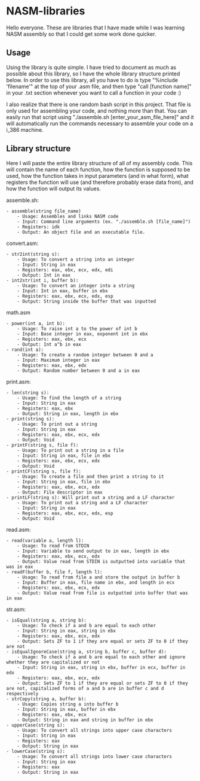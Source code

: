 # NASM-libraries
Hello everyone. These are libraries that I have made while I was learning NASM assembly so that I could get some work done quicker.

## Usage
Using the library is quite simple. I have tried to document as much as possible about this library, so I have the whole library structure printed below. In order to use this library, all you have to do is type "%include 'filename'" at the top of your .asm file, and then type "call [function name]" in your .txt section whenever you want to call a function in your code :)

I also realize that there is one random bash script in this project. That file is only used for assembling your code, and nothing more than that. You can easily run that script using "./assemble.sh [enter_your_asm_file_here]" and it will automatically run the commands necessary to assemble your code on a i_386 machine.

## Library structure

Here I will paste the entire library structure of all of my assembly code. This will contain the name of each function, how the function is supposed to be used, how the function takes in input parameters (and in what form), what registers the function will use (and therefore probably erase data from), and how the function will output its values.

assemble.sh:

    - assemble(string file_name)
        - Usage: Assembles and links NASM code
        - Input: Command line arguments (ex. "./assemble.sh [file_name]")
        - Registers: idk
        - Output: An object file and an executable file.

convert.asm:

    - str2int(string s):
        - Usage: To convert a string into an integer
        - Input: String in eax
        - Registers: eax, ebx, ecx, edx, edi
        - Output: Int in eax
    - int2str(int i, buffer b):
        - Usage: To convert an integer into a string
        - Input: Int in eax, buffer in ebx
        - Registers: eax, ebx, ecx, edx, esp
        - Output: String inside the buffer that was inputted

math.asm

    - power(int a, int b):
        - Usage: To raise int a to the power of int b
        - Input: Base integer in eax, exponent int in ebx
        - Registers: eax, ebx, ecx
        - Output: Int a^b in eax
    - rand(int a):
        - Usage: To create a random integer between 0 and a
        - Input: Maximum integer in eax
        - Registers: eax, ebx, edx
        - Output: Random number between 0 and a in eax

print.asm:

    - len(string s):
        - Usage: To find the length of a string
        - Input: String in eax
        - Registers: eax, ebx
        - Output: String in eax, length in ebx
    - print(string s):
        - Usage: To print out a string
        - Input: String in eax
        - Registers: eax, ebx, ecx, edx
        - Output: Void
    - printF(string s, file f):
        - Usage: To print out a string in a file
        - Input: String in eax, file in ebx
        - Registers: eax, ebx, ecx, edx
        - Output: Void
    - printCF(string s, file f):
        - Usage: To create a file and then print a string to it
        - Input: String in eax, file in ebx
        - Registers: eax, ebx, ecx, edx
        - Output: File descriptor in eax
    - printLF(string s): Will print out a string and a LF character
        - Usage: To print out a string and a LF character
        - Input: String in eax
        - Registers: eax, ebx, ecx, edx, esp
        - Output: Void

read.asm:

    - read(variable a, length l):
        - Usage: To read from STDIN
        - Input: Variable to send output to in eax, length in ebx
        - Registers: eax, ebx, ecx, edx
        - Output: Value read from STDIN is outputted into variable that was in eax
    - readF(buffer b, file f, length l):
        - Usage: To read from file a and store the output in buffer b
        - Input: Buffer in eax, file name in ebx, and length in ecx
        - Registers: eax, ebx, ecx, edx
        - Output: Value read from file is outputted into buffer that was in eax

str.asm:

    - isEqual(string a, string b):
        - Usage: To check if a and b are equal to each other
        - Input: String in eax, string in ebx
        - Registers: eax, ebx, ecx, edx
        - Output: Sets ZF to 1 if they are equal or sets ZF to 0 if they are not
    - isEqualIgnoreCase(string a, string b, buffer c, buffer d):
        - Usage: To check if a and b are equal to each other and ignore whether they are capitalized or not
        - Input: String in eax, string in ebx, buffer in ecx, buffer in edx
        - Registers: eax, ebx, ecx, edx
        - Output: Sets ZF to 1 if they are equal or sets ZF to 0 if they are not, capitalized forms of a and b are in buffer c and d respectively
    - strCopy(string a, buffer b):
        - Usage: Copies string a into buffer b
        - Input: String in eax, buffer in ebx
        - Registers: eax, ebx, ecx
        - Output: String in eax and string in buffer in ebx
    - upperCase(string s):
        - Usage: To convert all strings into upper case characters
        - Input: String in eax
        - Registers: eax
        - Output: String in eax
    - lowerCase(string s):
        - Usage: To convert all strings into lower case characters
        - Input: String in eax
        - Registers: eax
        - Output: String in eax
